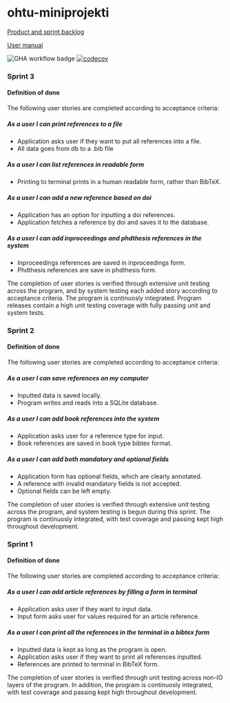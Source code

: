 # ohtu-miniprojekti

[Product and sprint backlog](https://docs.google.com/spreadsheets/d/1uLXQf_AoPL6ly2yu5XrqHldBCUcM7QaakHexxE-Yq5s/edit#gid=0)

[User manual](https://github.com/helinal/ohtu-miniprojekti/blob/main/documentation/user_manual.md)

![GHA workflow badge](https://github.com/helinal/ohtu-miniprojekti/workflows/CI/badge.svg)
[![codecov](https://codecov.io/gh/helinal/ohtu-miniprojekti/graph/badge.svg?token=71GPV9BTFQ)](https://codecov.io/gh/helinal/ohtu-miniprojekti)


### Sprint 3

#### Definition of done

The following user stories are completed according to acceptance criteria:

##### As a user I can print references to a file
 - Application asks user if they want to put all references into a file.
 - All data goes from db to a .bib file

##### As a user I can list references in readable form
 - Printing to terminal prints in a human readable form, rather than BibTeX.

##### As a user I can add a new reference based on doi
 - Application has an option for inputting a doi references.
 - Application fetches a reference by doi and saves it to the database.

##### As a user I can add inproceedings and phdthesis references in the system
 - Inproceedings references are saved in inproceedings form.
 - Phdthesis references are save in phdthesis form.


The completion of user stories is verified through extensive unit testing across the program, and by system testing each added story according to acceptance criteria.
The program is continuosly integrated. Program releases contain a high unit testing coverage with fully passing unit and system tests.


### Sprint 2

#### Definition of done

The following user stories are completed according to acceptance criteria:

##### As a user I can save references on my computer
 - Inputted data is saved locally.
 - Program writes and reads into a SQLite database.

##### As a user I can add book references into the system
 - Application asks user for a reference type for input.
 - Book references are saved in book type bibtex format.

##### As a user I can add both mandatory and optional fields
 - Application form has optional fields, which are clearly annotated.
 - A reference with invalid mandatory fields is not accepted.
 - Optional fields can be left empty.

The completion of user stories is verified through extensive unit testing across the program, and system testing is begun during this sprint.
The program is continuosly integrated, with test coverage and passing kept high throughout development.



### Sprint 1

#### Definition of done

The following user stories are completed according to acceptance criteria:

##### As a user I can add article references by filling a form in terminal
 - Application asks user if they want to input data.
 - Input form asks user for values required for an article reference.

##### As a user I can print all the references in the terminal in a bibtex form
 - Inputted data is kept as long as the program is open.
 - Application asks user if they want to print all references inputted.
 - References are printed to terminal in BibTeX form.

The completion of user stories is verified through unit testing across non-IO layers of the program.
In addition, the program is continuosly integrated, with test coverage and passing kept high throughout development.


